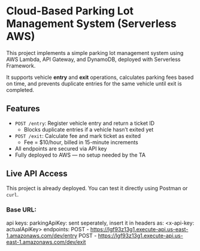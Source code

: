 # Cloud-Based Parking Lot Management System (Serverless AWS)

This project implements a simple parking lot management system using AWS Lambda, API Gateway, and DynamoDB, deployed with Serverless Framework.

It supports vehicle **entry** and **exit** operations, calculates parking fees based on time, and prevents duplicate entries for the same vehicle until exit is completed.

## Features

- `POST /entry`: Register vehicle entry and return a ticket ID
  - Blocks duplicate entries if a vehicle hasn’t exited yet
- `POST /exit`: Calculate fee and mark ticket as exited
  - Fee = $10/hour, billed in 15-minute increments
- All endpoints are secured via API key
- Fully deployed to AWS — no setup needed by the TA

## Live API Access

This project is already deployed. You can test it directly using Postman or `curl`.

### Base URL:

api keys:
parkingApiKey: sent seperately, insert it in headers as: <x-api-key: actualApiKey>
endpoints:
POST - https://lgf93z13g1.execute-api.us-east-1.amazonaws.com/dev/entry
POST - https://lgf93z13g1.execute-api.us-east-1.amazonaws.com/dev/exit
